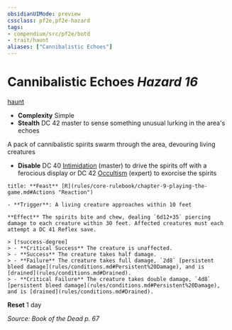 ```yaml
---
obsidianUIMode: preview
cssclass: pf2e,pf2e-hazard
tags:
- compendium/src/pf2e/botd
- trait/haunt
aliases: ["Cannibalistic Echoes"]
---
```

# Cannibalistic Echoes *Hazard 16*  
[haunt](rules/traits/haunt.md "Haunt Hazard Trait")  

- **Complexity** Simple
- **Stealth** DC 42 master to sense something unusual lurking in the area's echoes  

A pack of cannibalistic spirits swarm through the area, devouring living creatures

- **Disable** DC 40 [Intimidation](compendium/skills.md#Intimidation) (master) to drive the spirits off with a ferocious display or DC 42 [Occultism](compendium/skills.md#Occultism) (expert) to exorcise the spirits  

```ad-embed-ability
title: **Feast** [R](rules/core-rulebook/chapter-9-playing-the-game.md#Actions "Reaction")

- **Trigger**: A living creature approaches within 10 feet

**Effect** The spirits bite and chew, dealing `6d12+35` piercing damage to each creature within 30 feet. Affected creatures must each attempt a DC 41 Reflex save.

> [!success-degree] 
> - **Critical Success** The creature is unaffected.
> - **Success** The creature takes half damage.
> - **Failure** The creature takes full damage, `2d8` [persistent bleed damage](rules/conditions.md#Persistent%20Damage), and is [drained](rules/conditions.md#Drained).
> - **Critical Failure** The creature takes double damage, `4d8` [persistent bleed damage](rules/conditions.md#Persistent%20Damage), and is [drained](rules/conditions.md#Drained).
```

**Reset** 1 day  

*Source: Book of the Dead p. 67*